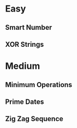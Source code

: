 # Easy

## Smart Number
## XOR Strings
# Medium

## Minimum Operations
## Prime Dates
## Zig Zag Sequence